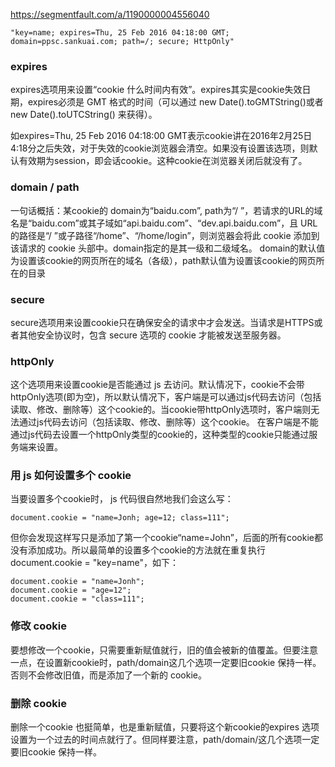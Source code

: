 https://segmentfault.com/a/1190000004556040

```
"key=name; expires=Thu, 25 Feb 2016 04:18:00 GMT; domain=ppsc.sankuai.com; path=/; secure; HttpOnly"
```

<h3>expires</h3>

expires选项用来设置“cookie 什么时间内有效”。expires其实是cookie失效日期，expires必须是 GMT 格式的时间（可以通过 new Date().toGMTString()或者 new Date().toUTCString() 来获得）。

如expires=Thu, 25 Feb 2016 04:18:00 GMT表示cookie讲在2016年2月25日4:18分之后失效，对于失效的cookie浏览器会清空。如果没有设置该选项，则默认有效期为session，即会话cookie。这种cookie在浏览器关闭后就没有了。

<h3>domain / path</h3>

一句话概括：某cookie的 domain为“baidu.com”, path为“/ ”，若请求的URL的域名是“baidu.com”或其子域如“api.baidu.com”、“dev.api.baidu.com”，且 URL 的路径是“/ ”或子路径“/home”、“/home/login”，则浏览器会将此 cookie 添加到该请求的 cookie 头部中。domain指定的是其一级和二级域名。
domain的默认值为设置该cookie的网页所在的域名（各级），path默认值为设置该cookie的网页所在的目录

<h3>secure</h3>

secure选项用来设置cookie只在确保安全的请求中才会发送。当请求是HTTPS或者其他安全协议时，包含 secure 选项的 cookie 才能被发送至服务器。

<h3>httpOnly</h3>

这个选项用来设置cookie是否能通过 js 去访问。默认情况下，cookie不会带httpOnly选项(即为空)，所以默认情况下，客户端是可以通过js代码去访问（包括读取、修改、删除等）这个cookie的。当cookie带httpOnly选项时，客户端则无法通过js代码去访问（包括读取、修改、删除等）这个cookie。
在客户端是不能通过js代码去设置一个httpOnly类型的cookie的，这种类型的cookie只能通过服务端来设置。

<h3>用 js 如何设置多个 cookie</h3>

当要设置多个cookie时， js 代码很自然地我们会这么写：
```
document.cookie = "name=Jonh; age=12; class=111";
```
但你会发现这样写只是添加了第一个cookie“name=John”，后面的所有cookie都没有添加成功。所以最简单的设置多个cookie的方法就在重复执行document.cookie = "key=name"，如下：
```
document.cookie = "name=Jonh";
document.cookie = "age=12";
document.cookie = "class=111";
```

<h3>修改 cookie</h3>

要想修改一个cookie，只需要重新赋值就行，旧的值会被新的值覆盖。但要注意一点，在设置新cookie时，path/domain这几个选项一定要旧cookie 保持一样。否则不会修改旧值，而是添加了一个新的 cookie。

<h3>删除 cookie</h3>

删除一个cookie 也挺简单，也是重新赋值，只要将这个新cookie的expires 选项设置为一个过去的时间点就行了。但同样要注意，path/domain/这几个选项一定要旧cookie 保持一样。

